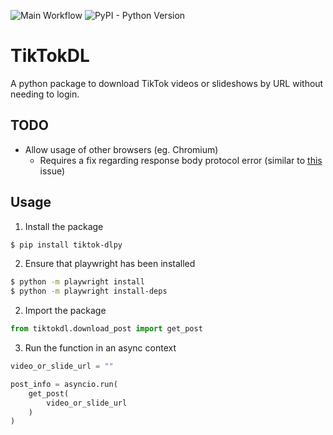 ![Main Workflow](https://github.com/Fluxticks/TikTokDL/actions/workflows/main.yml/badge.svg) ![PyPI - Python Version](https://img.shields.io/pypi/pyversions/tiktok-dlpy)

# TikTokDL

A python package to download TikTok videos or slideshows by URL without needing to login.

## TODO

- Allow usage of other browsers (eg. Chromium)
  - Requires a fix regarding response body protocol error (similar to [this](https://github.com/microsoft/playwright/issues/26388) issue)

## Usage

1. Install the package

```bash
$ pip install tiktok-dlpy
```

2. Ensure that playwright has been installed

```bash
$ python -m playwright install
$ python -m playwright install-deps
```

2. Import the package

```python
from tiktokdl.download_post import get_post
```

3. Run the function in an async context

```python
video_or_slide_url = ""

post_info = asyncio.run(
    get_post(
        video_or_slide_url
    )
)
```
